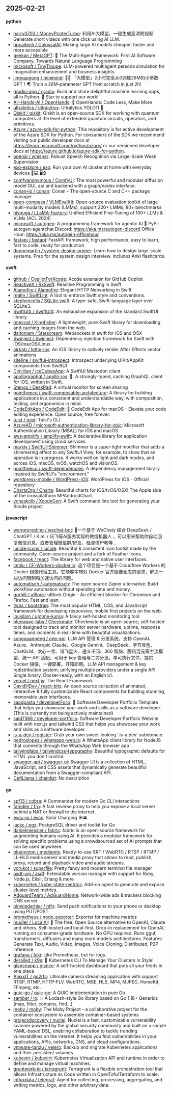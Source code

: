 ## 2025-02-21

#### python
* [harry0703 / MoneyPrinterTurbo](https://github.com/harry0703/MoneyPrinterTurbo): 利用AI大模型，一键生成高清短视频 Generate short videos with one click using AI LLM.
* [hpcaitech / ColossalAI](https://github.com/hpcaitech/ColossalAI): Making large AI models cheaper, faster and more accessible
* [geekan / MetaGPT](https://github.com/geekan/MetaGPT): 🌟 The Multi-Agent Framework: First AI Software Company, Towards Natural Language Programming
* [microsoft / TinyTroupe](https://github.com/microsoft/TinyTroupe): LLM-powered multiagent persona simulation for imagination enhancement and business insights.
* [jingyaogong / minimind](https://github.com/jingyaogong/minimind): 🚀🚀 「大模型」2小时完全从0训练26M的小参数GPT！🌏 Train a 26M-parameter GPT from scratch in just 2h!
* [gradio-app / gradio](https://github.com/gradio-app/gradio): Build and share delightful machine learning apps, all in Python. 🌟 Star to support our work!
* [All-Hands-AI / OpenHands](https://github.com/All-Hands-AI/OpenHands): 🙌 OpenHands: Code Less, Make More
* [ultralytics / ultralytics](https://github.com/ultralytics/ultralytics): Ultralytics YOLO11 🚀
* [Qiskit / qiskit](https://github.com/Qiskit/qiskit): Qiskit is an open-source SDK for working with quantum computers at the level of extended quantum circuits, operators, and primitives.
* [Azure / azure-sdk-for-python](https://github.com/Azure/azure-sdk-for-python): This repository is for active development of the Azure SDK for Python. For consumers of the SDK we recommend visiting our public developer docs at https://learn.microsoft.com/python/azure/ or our versioned developer docs at https://azure.github.io/azure-sdk-for-python.
* [openai / whisper](https://github.com/openai/whisper): Robust Speech Recognition via Large-Scale Weak Supervision
* [exo-explore / exo](https://github.com/exo-explore/exo): Run your own AI cluster at home with everyday devices 📱💻 🖥️⌚
* [comfyanonymous / ComfyUI](https://github.com/comfyanonymous/ComfyUI): The most powerful and modular diffusion model GUI, api and backend with a graph/nodes interface.
* [conan-io / conan](https://github.com/conan-io/conan): Conan - The open-source C and C++ package manager
* [open-compass / VLMEvalKit](https://github.com/open-compass/VLMEvalKit): Open-source evaluation toolkit of large multi-modality models (LMMs), support 220+ LMMs, 80+ benchmarks
* [hiyouga / LLaMA-Factory](https://github.com/hiyouga/LLaMA-Factory): Unified Efficient Fine-Tuning of 100+ LLMs & VLMs (ACL 2024)
* [microsoft / autogen](https://github.com/microsoft/autogen): A programming framework for agentic AI 🤖 PyPi: autogen-agentchat Discord: https://aka.ms/autogen-discord Office Hour: https://aka.ms/autogen-officehour
* [fastapi / fastapi](https://github.com/fastapi/fastapi): FastAPI framework, high performance, easy to learn, fast to code, ready for production
* [donnemartin / system-design-primer](https://github.com/donnemartin/system-design-primer): Learn how to design large-scale systems. Prep for the system design interview. Includes Anki flashcards.

#### swift
* [github / CopilotForXcode](https://github.com/github/CopilotForXcode): Xcode extension for GitHub Copilot
* [ReactiveX / RxSwift](https://github.com/ReactiveX/RxSwift): Reactive Programming in Swift
* [Alamofire / Alamofire](https://github.com/Alamofire/Alamofire): Elegant HTTP Networking in Swift
* [realm / SwiftLint](https://github.com/realm/SwiftLint): A tool to enforce Swift style and conventions.
* [stephencelis / SQLite.swift](https://github.com/stephencelis/SQLite.swift): A type-safe, Swift-language layer over SQLite3.
* [SwiftUIX / SwiftUIX](https://github.com/SwiftUIX/SwiftUIX): An exhaustive expansion of the standard SwiftUI library.
* [onevcat / Kingfisher](https://github.com/onevcat/Kingfisher): A lightweight, pure-Swift library for downloading and caching images from the web.
* [daltoniam / Starscream](https://github.com/daltoniam/Starscream): Websockets in swift for iOS and OSX
* [Swinject / Swinject](https://github.com/Swinject/Swinject): Dependency injection framework for Swift with iOS/macOS/Linux
* [airbnb / lottie-ios](https://github.com/airbnb/lottie-ios): An iOS library to natively render After Effects vector animations
* [siteline / swiftui-introspect](https://github.com/siteline/swiftui-introspect): Introspect underlying UIKit/AppKit components from SwiftUI
* [Dimillian / IceCubesApp](https://github.com/Dimillian/IceCubesApp): A SwiftUI Mastodon client
* [apollographql / apollo-ios](https://github.com/apollographql/apollo-ios): 📱  A strongly-typed, caching GraphQL client for iOS, written in Swift.
* [Stengo / DeskPad](https://github.com/Stengo/DeskPad): A virtual monitor for screen sharing
* [pointfreeco / swift-composable-architecture](https://github.com/pointfreeco/swift-composable-architecture): A library for building applications in a consistent and understandable way, with composition, testing, and ergonomics in mind.
* [CodeEditApp / CodeEdit](https://github.com/CodeEditApp/CodeEdit): 📝 CodeEdit App for macOS – Elevate your code editing experience. Open source, free forever.
* [tuist / tuist](https://github.com/tuist/tuist): Tuist's CLI
* [AzureAD / microsoft-authentication-library-for-objc](https://github.com/AzureAD/microsoft-authentication-library-for-objc): Microsoft Authentication Library (MSAL) for iOS and macOS
* [aws-amplify / amplify-swift](https://github.com/aws-amplify/amplify-swift): A declarative library for application development using cloud services.
* [markiv / SwiftUI-Shimmer](https://github.com/markiv/SwiftUI-Shimmer): Shimmer is a super-light modifier that adds a shimmering effect to any SwiftUI View, for example, to show that an operation is in progress. It works well on light and dark modes, and across iOS, macOS, tvOS, watchOS and visionOS.
* [pointfreeco / swift-dependencies](https://github.com/pointfreeco/swift-dependencies): A dependency management library inspired by SwiftUI's "environment."
* [wordpress-mobile / WordPress-iOS](https://github.com/wordpress-mobile/WordPress-iOS): WordPress for iOS - Official repository
* [ChartsOrg / Charts](https://github.com/ChartsOrg/Charts): Beautiful charts for iOS/tvOS/OSX! The Apple side of the crossplatform MPAndroidChart.
* [yonaskolb / XcodeGen](https://github.com/yonaskolb/XcodeGen): A Swift command line tool for generating your Xcode project

#### javascript
* [wangrongding / wechat-bot](https://github.com/wangrongding/wechat-bot): 🤖一个基于 WeChaty 结合 DeepSeek / ChatGPT / Kimi / 讯飞等Ai服务实现的微信机器人 ，可以用来帮助你自动回复微信消息，或者管理微信群/好友，检测僵尸粉等...
* [lucide-icons / lucide](https://github.com/lucide-icons/lucide): Beautiful & consistent icon toolkit made by the community. Open-source project and a fork of Feather Icons.
* [facebook / react](https://github.com/facebook/react): The library for web and native user interfaces.
* [cmliu / CF-Workers-docker.io](https://github.com/cmliu/CF-Workers-docker.io): 这个项目是一个基于 Cloudflare Workers 的 Docker 镜像代理工具。它能够中转对 Docker 官方镜像仓库的请求，解决一些访问限制和加速访问的问题。
* [automatisch / automatisch](https://github.com/automatisch/automatisch): The open source Zapier alternative. Build workflow automation without spending time and money.
* [gorhill / uBlock](https://github.com/gorhill/uBlock): uBlock Origin - An efficient blocker for Chromium and Firefox. Fast and lean.
* [twbs / bootstrap](https://github.com/twbs/bootstrap): The most popular HTML, CSS, and JavaScript framework for developing responsive, mobile first projects on the web.
* [louislam / uptime-kuma](https://github.com/louislam/uptime-kuma): A fancy self-hosted monitoring tool
* [bluewave-labs / Checkmate](https://github.com/bluewave-labs/Checkmate): Checkmate is an open-source, self-hosted tool designed to track and monitor server hardware, uptime, response times, and incidents in real-time with beautiful visualizations.
* [songquanpeng / one-api](https://github.com/songquanpeng/one-api): LLM API 管理 & 分发系统，支持 OpenAI、Azure、Anthropic Claude、Google Gemini、DeepSeek、字节豆包、ChatGLM、文心一言、讯飞星火、通义千问、360 智脑、腾讯混元等主流模型，统一 API 适配，可用于 key 管理与二次分发。单可执行文件，提供 Docker 镜像，一键部署，开箱即用。LLM API management & key redistribution system, unifying multiple providers under a single API. Single binary, Docker-ready, with an English UI.
* [vercel / next.js](https://github.com/vercel/next.js): The React Framework
* [DavidHDev / react-bits](https://github.com/DavidHDev/react-bits): An open source collection of animated, interactive & fully customizable React components for building stunning, memorable user interfaces.
* [saadpasta / developerFolio](https://github.com/saadpasta/developerFolio): 🚀 Software Developer Portfolio Template that helps you showcase your work and skills as a software developer. (This is currently not being actively maintained)
* [said7388 / developer-portfolio](https://github.com/said7388/developer-portfolio): Software Developer Portfolio Website built with next.js and tailwind CSS that helps you showcase your work and skills as a software developer.
* [is-a-dev / register](https://github.com/is-a-dev/register): Grab your own sweet-looking '.is-a.dev' subdomain.
* [pedroslopez / whatsapp-web.js](https://github.com/pedroslopez/whatsapp-web.js): A WhatsApp client library for NodeJS that connects through the WhatsApp Web browser app
* [tailwindlabs / tailwindcss-typography](https://github.com/tailwindlabs/tailwindcss-typography): Beautiful typographic defaults for HTML you don't control.
* [swagger-api / swagger-ui](https://github.com/swagger-api/swagger-ui): Swagger UI is a collection of HTML, JavaScript, and CSS assets that dynamically generate beautiful documentation from a Swagger-compliant API.
* [DefiLlama / chainlist](https://github.com/DefiLlama/chainlist): No description

#### go
* [spf13 / cobra](https://github.com/spf13/cobra): A Commander for modern Go CLI interactions
* [fatedier / frp](https://github.com/fatedier/frp): A fast reverse proxy to help you expose a local server behind a NAT or firewall to the internet.
* [evcc-io / evcc](https://github.com/evcc-io/evcc): Solar Charging ☀️🚘
* [jackc / pgx](https://github.com/jackc/pgx): PostgreSQL driver and toolkit for Go
* [danielmiessler / fabric](https://github.com/danielmiessler/fabric): fabric is an open-source framework for augmenting humans using AI. It provides a modular framework for solving specific problems using a crowdsourced set of AI prompts that can be used anywhere.
* [bluenviron / mediamtx](https://github.com/bluenviron/mediamtx): Ready-to-use SRT / WebRTC / RTSP / RTMP / LL-HLS media server and media proxy that allows to read, publish, proxy, record and playback video and audio streams.
* [yorukot / superfile](https://github.com/yorukot/superfile): Pretty fancy and modern terminal file manager
* [asdf-vm / asdf](https://github.com/asdf-vm/asdf): Extendable version manager with support for Ruby, Node.js, Elixir, Erlang & more
* [kubernetes / kube-state-metrics](https://github.com/kubernetes/kube-state-metrics): Add-on agent to generate and expose cluster-level metrics.
* [AdguardTeam / AdGuardHome](https://github.com/AdguardTeam/AdGuardHome): Network-wide ads & trackers blocking DNS server
* [binwiederhier / ntfy](https://github.com/binwiederhier/ntfy): Send push notifications to your phone or desktop using PUT/POST
* [prometheus / node_exporter](https://github.com/prometheus/node_exporter): Exporter for machine metrics
* [mudler / LocalAI](https://github.com/mudler/LocalAI): 🤖 The free, Open Source alternative to OpenAI, Claude and others. Self-hosted and local-first. Drop-in replacement for OpenAI, running on consumer-grade hardware. No GPU required. Runs gguf, transformers, diffusers and many more models architectures. Features: Generate Text, Audio, Video, Images, Voice Cloning, Distributed, P2P inference
* [grafana / loki](https://github.com/grafana/loki): Like Prometheus, but for logs.
* [derailed / k9s](https://github.com/derailed/k9s): 🐶 Kubernetes CLI To Manage Your Clusters In Style!
* [glanceapp / glance](https://github.com/glanceapp/glance): A self-hosted dashboard that puts all your feeds in one place
* [AlexxIT / go2rtc](https://github.com/AlexxIT/go2rtc): Ultimate camera streaming application with support RTSP, RTMP, HTTP-FLV, WebRTC, MSE, HLS, MP4, MJPEG, HomeKit, FFmpeg, etc.
* [quic-go / quic-go](https://github.com/quic-go/quic-go): A QUIC implementation in pure Go
* [samber / lo](https://github.com/samber/lo): 💥 A Lodash-style Go library based on Go 1.18+ Generics (map, filter, contains, find...)
* [moby / moby](https://github.com/moby/moby): The Moby Project - a collaborative project for the container ecosystem to assemble container-based systems
* [projectdiscovery / nuclei](https://github.com/projectdiscovery/nuclei): Nuclei is a fast, customizable vulnerability scanner powered by the global security community and built on a simple YAML-based DSL, enabling collaboration to tackle trending vulnerabilities on the internet. It helps you find vulnerabilities in your applications, APIs, networks, DNS, and cloud configurations.
* [vmware-tanzu / velero](https://github.com/vmware-tanzu/velero): Backup and migrate Kubernetes applications and their persistent volumes
* [kubevirt / kubevirt](https://github.com/kubevirt/kubevirt): Kubernetes Virtualization API and runtime in order to define and manage virtual machines.
* [gruntwork-io / terragrunt](https://github.com/gruntwork-io/terragrunt): Terragrunt is a flexible orchestration tool that allows Infrastructure as Code written in OpenTofu/Terraform to scale.
* [influxdata / telegraf](https://github.com/influxdata/telegraf): Agent for collecting, processing, aggregating, and writing metrics, logs, and other arbitrary data.
